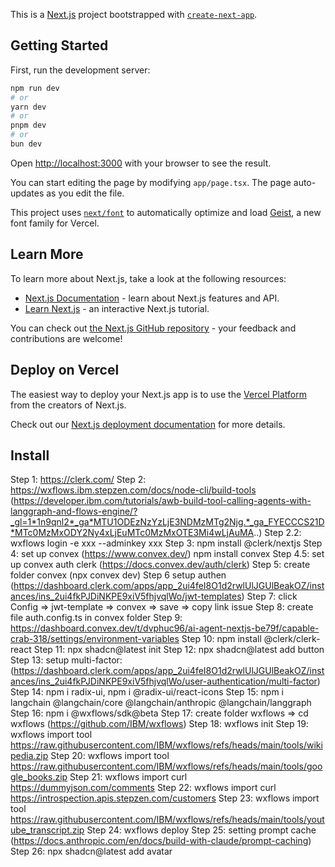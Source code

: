 This is a [Next.js](https://nextjs.org) project bootstrapped with [`create-next-app`](https://nextjs.org/docs/app/api-reference/cli/create-next-app).

## Getting Started

First, run the development server:

```bash
npm run dev
# or
yarn dev
# or
pnpm dev
# or
bun dev
```

Open [http://localhost:3000](http://localhost:3000) with your browser to see the result.

You can start editing the page by modifying `app/page.tsx`. The page auto-updates as you edit the file.

This project uses [`next/font`](https://nextjs.org/docs/app/building-your-application/optimizing/fonts) to automatically optimize and load [Geist](https://vercel.com/font), a new font family for Vercel.

## Learn More

To learn more about Next.js, take a look at the following resources:

- [Next.js Documentation](https://nextjs.org/docs) - learn about Next.js features and API.
- [Learn Next.js](https://nextjs.org/learn) - an interactive Next.js tutorial.

You can check out [the Next.js GitHub repository](https://github.com/vercel/next.js) - your feedback and contributions are welcome!

## Deploy on Vercel

The easiest way to deploy your Next.js app is to use the [Vercel Platform](https://vercel.com/new?utm_medium=default-template&filter=next.js&utm_source=create-next-app&utm_campaign=create-next-app-readme) from the creators of Next.js.

Check out our [Next.js deployment documentation](https://nextjs.org/docs/app/building-your-application/deploying) for more details.

## Install
Step 1: https://clerk.com/
Step 2: https://wxflows.ibm.stepzen.com/docs/node-cli/build-tools (https://developer.ibm.com/tutorials/awb-build-tool-calling-agents-with-langgraph-and-flows-engine/?_gl=1*1n9qnl2*_ga*MTU1ODEzNzYzLjE3NDMzMTg2Njg.*_ga_FYECCCS21D*MTc0MzMxODY2Ny4xLjEuMTc0MzMxOTE3Mi4wLjAuMA..)
Step 2.2: wxflows login -e xxx --adminkey xxx
Step 3: npm install @clerk/nextjs
Step 4: set up convex (https://www.convex.dev/) npm install convex
Step 4.5: set up convex auth clerk (https://docs.convex.dev/auth/clerk)
Step 5: create folder convex (npx convex dev)
Step 6 setup authen (https://dashboard.clerk.com/apps/app_2ui4feI8O1d2rwlUlJGUlBeakOZ/instances/ins_2ui4fkPJDiNKPE9xiV5fhjvqlWo/jwt-templates)
Step 7: click Config => jwt-template => convex => save => copy link issue
Step 8: create file auth.config.ts in convex folder
Step 9: https://dashboard.convex.dev/t/dvphuc96/ai-agent-nextjs-be79f/capable-crab-318/settings/environment-variables
Step 10: npm install @clerk/clerk-react
Step 11: npx shadcn@latest init
Step 12: npx shadcn@latest add button
Step 13: setup multi-factor: (https://dashboard.clerk.com/apps/app_2ui4feI8O1d2rwlUlJGUlBeakOZ/instances/ins_2ui4fkPJDiNKPE9xiV5fhjvqlWo/user-authentication/multi-factor)
Step 14: npm i radix-ui, npm i @radix-ui/react-icons
Step 15: npm i langchain @langchain/core @langchain/anthropic @langchain/langgraph
Step 16: npm i @wxflows/sdk@beta
Step 17: create folder wxflows => cd wxflows (https://github.com/IBM/wxflows)
Step 18: wxflows init
Step 19: wxflows import tool https://raw.githubusercontent.com/IBM/wxflows/refs/heads/main/tools/wikipedia.zip
Step 20: wxflows import tool https://raw.githubusercontent.com/IBM/wxflows/refs/heads/main/tools/google_books.zip
Step 21: wxflows import curl https://dummyjson.com/comments
Step 22: wxflows import curl https://introspection.apis.stepzen.com/customers
Step 23: wxflows import tool https://raw.githubusercontent.com/IBM/wxflows/refs/heads/main/tools/youtube_transcript.zip
Step 24: wxflows deploy
Step 25: setting prompt cache (https://docs.anthropic.com/en/docs/build-with-claude/prompt-caching)
Step 26: npx shadcn@latest add avatar
